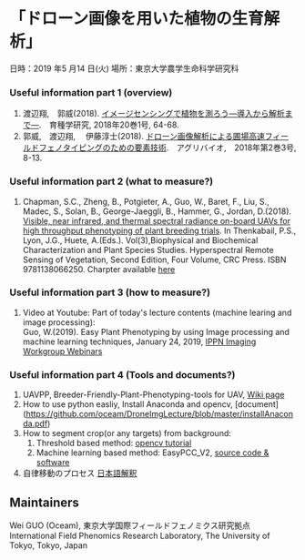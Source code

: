 # 「ドローン画像を用いた植物の生育解析」
日時：2019 年5 月14 日(火) 
場所：東京大学農学生命科学研究科

### Useful information part 1 (overview)
1. 渡辺翔,　郭威(2018). [イメージセンシングで植物を測ろう―導入から解析まで―](https://doi.org/10.1270/jsbbr.20.W03).　育種学研究, 2018年20巻1号, 64-68.  
2. 郭威,　渡辺翔,　 伊藤淳士(2018). [ドローン画像解析による圃場高速フィールドフェノタイピングのための要素技術](http://hokuryukan-ns.co.jp/cms/books/%E3%82%A2%E3%82%B0%E3%83%AA%E3%83%90%E3%82%A4%E3%82%AA%e3%80%802018%E5%B9%B43%E6%9C%88%E5%8F%B7/).　アグリバイオ,　2018年第2巻3号, 8-13.

### Useful information part 2 (what to measure?)
1. Chapman, S.C., Zheng, B., Potgieter, A., Guo, W., Baret, F., Liu, S., Madec, S., Solan, B., George-Jaeggli, B., Hammer, G., Jordan, D.(2018). [Visible, near infrared, and thermal spectral radiance on-board UAVs for high throughput phenotyping of plant breeding trials](https://www.taylorfrancis.com/books/9780429775222/chapters/10.1201/9780429431180-25). In Thenkabail, P.S., Lyon, J.G., Huete, A.(Eds.). Vol(3),Biophysical and Biochemical Characterization and Plant Species Studies. Hyperspectral Remote Sensing of Vegetation, Second Edition, Four Volume, CRC Press. ISBN 9781138066250. Charpter available [here](https://www.researchgate.net/publication/332394918_Visible_Near_Infrared_and_Thermal_Spectral_Radiance_On-Board_UAVs_for_High-Throughput_Phenotyping_of_Plant_Breeding_Trials)

### Useful information part 3 (how to measure?)
1. Video at Youtube: Part of today's lecture contents (machine learing and image processing):   
Guo, W.(2019). Easy Plant Phenotyping by using Image processing and machine learning techniques, January 24, 2019, [IPPN Imaging Workgroup Webinars](https://www.plant-phenotyping.org/index.php?index=782)


### Useful information part 4 (Tools and documents?)
1. UAVPP, Breeder-Friendly-Plant-Phenotyping-tools for UAV, [Wiki page](https://github.com/oceam/UAVPP/wiki/)
2. How to use python easliy, Install Anaconda and opencv, [document] (https://github.com/oceam/DroneImgLecture/blob/master/installAnaconda.pdf)
3. How to segment crop(or any targets) from background:
    1. Threshold based method: [opencv tutorial](https://docs.opencv.org/3.4.3/d7/d4d/tutorial_py_thresholding.html)
    2. Machine learning based method: EasyPCC_V2, [source code & software](https://github.com/oceam/EasyPCC_V2)
4. 自律移動のプロセス [日本語解釈](https://www.drone.jp/column/20181204120356.html)

## Maintainers
Wei GUO (Oceam), 東京大学国際フィールドフェノミクス研究拠点  
International Field Phenomics Research Laboratory, The University of Tokyo, Tokyo, Japan
